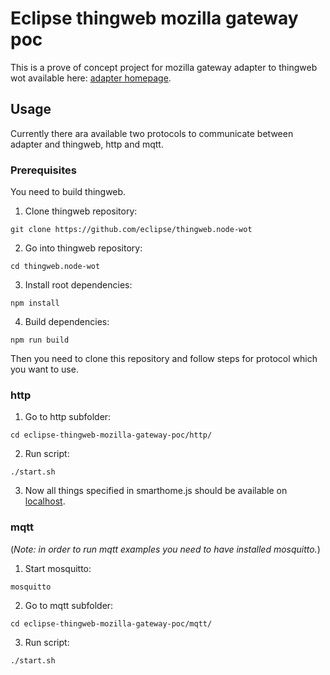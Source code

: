 # Eclipse thingweb mozilla gateway poc
This is a prove of concept project for mozilla gateway adapter to thingweb wot available here: [adapter homepage](https://github.com/jakubdybczak/w3c-web-of-things-adapter).

## Usage

Currently there ara available two protocols to communicate between adapter and thingweb, http and mqtt.

### Prerequisites
You need to build thingweb.
1. Clone thingweb repository:
```
git clone https://github.com/eclipse/thingweb.node-wot
```
2. Go into thingweb repository:
```
cd thingweb.node-wot
```
3. Install root dependencies:
```
npm install 
```
4. Build dependencies:
```
npm run build
```

Then you need to clone this repository and follow steps for protocol which you want to use.

### http
1. Go to http subfolder:
```
cd eclipse-thingweb-mozilla-gateway-poc/http/
```
2. Run script:
```
./start.sh 
```
3. Now all things specified in smarthome.js should be available on [localhost](http://localhost:8082/).

### mqtt
(*Note: in order to run mqtt examples you need to have installed mosquitto.*)

1. Start mosquitto:
```
mosquitto
```
2. Go to mqtt subfolder:
```
cd eclipse-thingweb-mozilla-gateway-poc/mqtt/
```
3. Run script:
```
./start.sh
```


